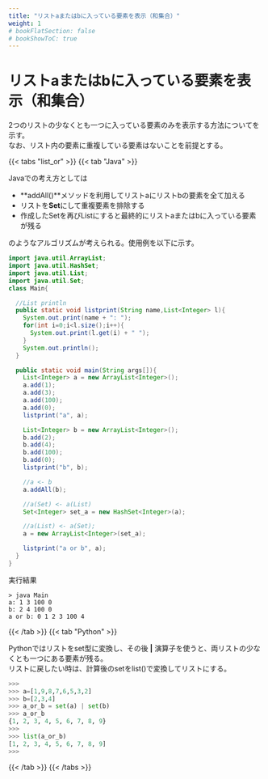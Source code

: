 ```yaml
---
title: "リストaまたはbに入っている要素を表示（和集合）"
weight: 1
# bookFlatSection: false
# bookShowToC: true
---
```


# リストaまたはbに入っている要素を表示（和集合）

2つのリストの少なくとも一つに入っている要素のみを表示する方法についてを示す。  
なお、リスト内の要素に重複している要素はないことを前提とする。  

{{< tabs "list_or" >}}
{{< tab "Java" >}}

Javaでの考え方としては

- **addAll()**メソッドを利用してリストaにリストbの要素を全て加える
- リストを**Set**にして重複要素を排除する
- 作成したSetを再びListにすると最終的にリストaまたはbに入っている要素が残る

のようなアルゴリズムが考えられる。使用例を以下に示す。  

```java
import java.util.ArrayList;
import java.util.HashSet;
import java.util.List;
import java.util.Set;
class Main{

  //List println
  public static void listprint(String name,List<Integer> l){
    System.out.print(name + ": ");
    for(int i=0;i<l.size();i++){
      System.out.print(l.get(i) + " ");
    }
    System.out.println();
  }

  public static void main(String args[]){
    List<Integer> a = new ArrayList<Integer>();
    a.add(1);
    a.add(3);
    a.add(100);
    a.add(0);
    listprint("a", a);

    List<Integer> b = new ArrayList<Integer>();
    b.add(2);
    b.add(4);
    b.add(100);
    b.add(0);
    listprint("b", b);

    //a <- b
    a.addAll(b);

    //a(Set) <- a(List)
    Set<Integer> set_a = new HashSet<Integer>(a);

    //a(List) <- a(Set);
    a = new ArrayList<Integer>(set_a);

    listprint("a or b", a);
  }
}
```

実行結果
```
> java Main
a: 1 3 100 0 
b: 2 4 100 0 
a or b: 0 1 2 3 100 4 
```

{{< /tab >}}
{{< tab "Python" >}}

Pythonではリストをset型に変換し、その後 **|** 演算子を使うと、両リストの少なくとも一つにある要素が残る。  
リストに戻したい時は、計算後のsetをlist()で変換してリストにする。

```python
>>> 
>>> a=[1,9,8,7,6,5,3,2]
>>> b=[2,3,4]
>>> a_or_b = set(a) | set(b)
>>> a_or_b
{1, 2, 3, 4, 5, 6, 7, 8, 9}
>>> 
>>> list(a_or_b)
[1, 2, 3, 4, 5, 6, 7, 8, 9]
>>>
```

{{< /tab >}}
{{< /tabs >}}


